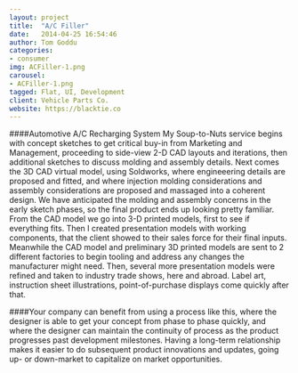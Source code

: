 ```yaml
---
layout: project
title:  "A/C Filler"
date:   2014-04-25 16:54:46
author: Tom Goddu
categories:
- consumer
img: ACFiller-1.png
carousel:
- ACFiller-1.png
tagged: Flat, UI, Development
client: Vehicle Parts Co.
website: https://blacktie.co
---
```

####Automotive A/C Recharging System
My Soup-to-Nuts service begins with concept sketches to get critical buy-in from Marketing and Management, proceeding to side-view 2-D CAD layouts and iterations, then additional sketches to discuss molding and assembly details. Next comes the 3D CAD virtual model, using Soldworks, where engineeering details are proposed and fitted, and where injection molding considerations and assembly considerations are proposed and massaged into a coherent design. We have anticipated the molding and assembly concerns in the early sketch phases, so the final product ends up looking pretty familiar.  From the CAD model we go into 3-D printed models, first to see if everything fits. Then I created presentation models with working components, that the client showed to their  sales force for their final inputs. Meanwhile the CAD model and preliminary 3D printed models are sent to 2 different factories to begin tooling and address any changes the manufacturer might need. Then, several more presentation models were refined and taken to industry trade shows, here and abroad. Label art, instruction sheet illustrations, point-of-purchase displays come quickly after that.

####Your company can benefit from using a process like this, where the designer is able to get your concept from phase to phase quickly, and where the designer can maintain the continuity of process as the product progresses past development milestones. Having a long-term relationship makes it easier to do subsequent product innovations and updates, going up- or down-market to capitalize on market opportunities.
